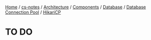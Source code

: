 [Home](https://mengxianbin.github.io) /
[cs-notes](https://mengxianbin.github.io/cs-notes/site) /
[Architecture](https://mengxianbin.github.io/cs-notes/site/Architecture) /
[Components](https://mengxianbin.github.io/cs-notes/site/Architecture/Components) /
[Database](https://mengxianbin.github.io/cs-notes/site/Architecture/Components/Database) /
[Database Connection Pool](https://mengxianbin.github.io/cs-notes/site/Architecture/Components/Database/Database%20Connection%20Pool) /
[HikariCP](https://mengxianbin.github.io/cs-notes/site/Architecture/Components/Database/Database%20Connection%20Pool/HikariCP)

# TO DO
